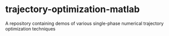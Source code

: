 # trajectory-optimization-matlab
A repository containing demos of various single-phase numerical trajectory optimization techniques
